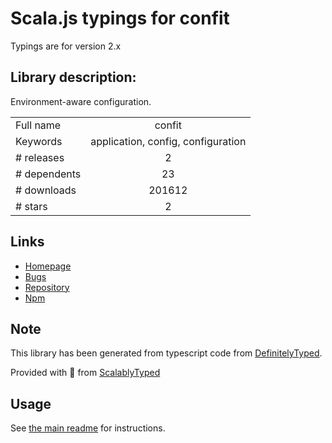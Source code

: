 
# Scala.js typings for confit

Typings are for version 2.x

## Library description:
Environment-aware configuration.

|                    |                 |
| ------------------ | :-------------: |
| Full name          | confit |
| Keywords           | application, config, configuration |
| # releases         | 2 |
| # dependents       | 23 |
| # downloads        | 201612 |
| # stars            | 2 |

## Links
- [Homepage](https://github.com/krakenjs/confit#readme)
- [Bugs](https://github.com/krakenjs/confit/issues)
- [Repository](https://github.com/krakenjs/confit)
- [Npm](https://www.npmjs.com/package/confit)
    


## Note
This library has been generated from typescript code from [DefinitelyTyped](https://definitelytyped.org).

Provided with :purple_heart: from [ScalablyTyped](https://github.com/oyvindberg/ScalablyTyped)

## Usage
See [the main readme](../../readme.md) for instructions.


